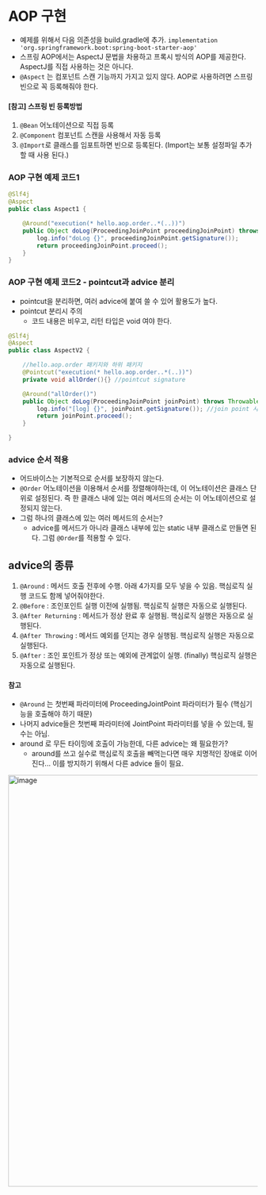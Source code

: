 # AOP 구현
 * 예제를 위해서 다음 의존성을 build.gradle에 추가. `implementation 'org.springframework.boot:spring-boot-starter-aop'`
 * 스프링 AOP에서는 AspectJ 문법을 차용하고 프록시 방식의 AOP를 제공한다. AspectJ를 직접 사용하는 것은 아니다.
 * `@Aspect` 는 컴포넌트 스캔 기능까지 가지고 있지 않다. AOP로 사용하려면 스프링 빈으로 꼭 등록해줘야 한다.

#### [참고] 스프링 빈 등록방법
1. `@Bean` 어노테이션으로 직접 등록
2. `@Component` 컴포넌트 스캔을 사용해서 자동 등록
3. `@Import`로 클래스를 임포트하면 빈으로 등록된다. (Import는 보통 설정파일 추가할 때 사용 된다.)


### AOP 구현 예제 코드1

```java
@Slf4j
@Aspect
public class Aspect1 {

    @Around("execution(* hello.aop.order..*(..))")
    public Object doLog(ProceedingJoinPoint proceedingJoinPoint) throws Throwable {
        log.info("doLog {}", proceedingJoinPoint.getSignature());
        return proceedingJoinPoint.proceed();
    }
}

```


### AOP 구현 예제 코드2 - pointcut과 advice 분리
 * pointcut을 분리하면, 여러 advice에 붙여 쓸 수 있어 활용도가 높다.
 * pointcut 분리시 주의
    * 코드 내용은 비우고, 리턴 타입은 void 여야 한다. 
```java
@Slf4j
@Aspect
public class AspectV2 {

    //hello.aop.order 패키지와 하위 패키지
    @Pointcut("execution(* hello.aop.order..*(..))")
    private void allOrder(){} //pointcut signature

    @Around("allOrder()")
    public Object doLog(ProceedingJoinPoint joinPoint) throws Throwable {
        log.info("[log] {}", joinPoint.getSignature()); //join point 시그니처
        return joinPoint.proceed();
    }

}
```

### advice 순서 적용
 * 어드바이스는 기본적으로 순서를 보장하지 않는다.
 * `@Order` 어노테이션을 이용해서 순서를 정렬해야하는데, 이 어노테이션은 클래스 단위로 설정된다. 즉 한 클래스 내에 있는 여러 메서드의 순서는 이 어노테이션으로 설정되지 않는다.
 * 그럼 하나의 클래스에 있는 여러 메서드의 순서는?
    * advice를 메서드가 아니라 클래스 내부에 있는 static 내부 클래스로 만들면 된다. 그럼 `@Order`를 적용할 수 있다.


## advice의 종류
1. `@Around` : 메서드 호출 전후에 수행. 아래 4가지를 모두 넣을 수 있음.  핵심로직 실행 코드도 함께 넣어줘야한다.
2. `@Before` : 조인포인트 실행 이전에 실행됨. 핵심로직 실행은 자동으로 실행된다.
3. `@After Returning` : 메서드가 정상 완료 후 실행됨. 핵심로직 실행은 자동으로 실행된다.
4. `@After Throwing` : 메서드 예외를 던지는 경우 실행됨. 핵심로직 실행은 자동으로 실행된다.
5. `@After` : 조인 포인트가 정상 또는 예외에 관계없이 실행. (finally) 핵심로직 실행은 자동으로 실행된다.



#### 참고
 * `@Around` 는 첫번째 파라미터에 ProceedingJointPoint 파라미터가 필수 (핵심기능을 호출해야 하기 때문)
 * 나머지 advice들은 첫번째 파라미터에 JointPoint 파라미터를 넣을 수 있는데, 필수는 아님.
 * around 로 무든 타이밍에 호출이 가능한데, 다른 advice는 왜 필요한가?
    * around를 쓰고 실수로 핵심로직 호출을 빼먹는다면 매우 치명적인 장애로 이어진다... 이를 방지하기 위해서 다른 advice 들이 필요.

<img width="830" alt="image" src="https://user-images.githubusercontent.com/48814463/209092595-0cdb7045-7df4-4cc0-9a69-316e45e080dd.png">

